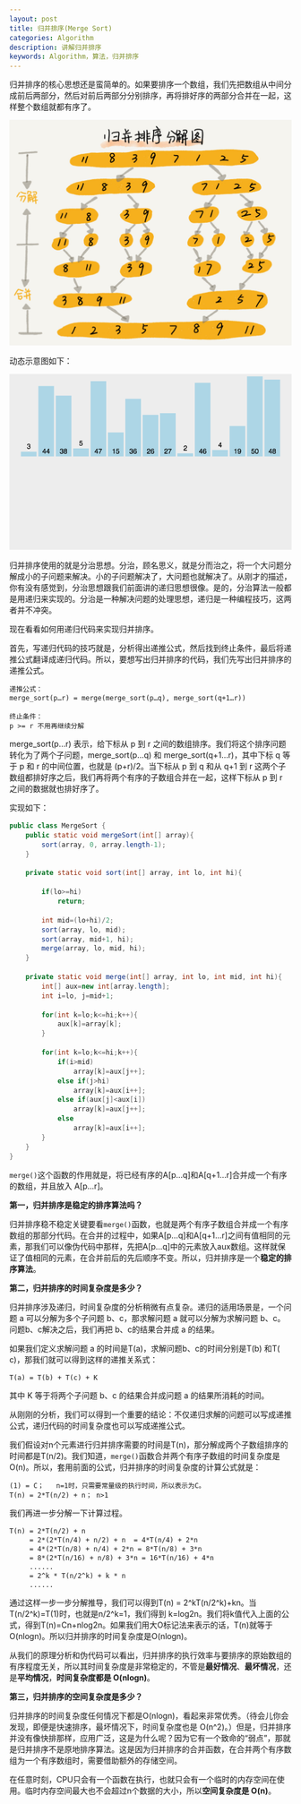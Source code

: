 ```yaml
---
layout: post
title: 归并排序(Merge Sort)
categories: Algorithm
description: 讲解归并排序
keywords: Algorithm，算法，归并排序
---
```


归并排序的核心思想还是蛮简单的。如果要排序一个数组，我们先把数组从中间分成前后两部分，然后对前后两部分分别排序，再将排好序的两部分合并在一起，这样整个数组就都有序了。

![归并排序1](/images/posts/algorithms/merge_sort_1.jpg)

动态示意图如下：

![归并排序1](/images/posts/algorithms/merge_sort_2.gif)

归并排序使用的就是分治思想。分治，顾名思义，就是分而治之，将一个大问题分解成小的子问题来解决。小的子问题解决了，大问题也就解决了。从刚才的描述，你有没有感觉到，分治思想跟我们前面讲的递归思想很像。是的，分治算法一般都是用递归来实现的。分治是一种解决问题的处理思想，递归是一种编程技巧，这两者并不冲突。

现在看看如何用递归代码来实现归并排序。

首先，写递归代码的技巧就是，分析得出递推公式，然后找到终止条件，最后将递推公式翻译成递归代码。所以，要想写出归并排序的代码，我们先写出归并排序的递推公式。

```
递推公式：
merge_sort(p…r) = merge(merge_sort(p…q), merge_sort(q+1…r))

终止条件：
p >= r 不用再继续分解
```

merge_sort(p…r) 表示，给下标从 p 到 r 之间的数组排序。我们将这个排序问题转化为了两个子问题，merge_sort(p…q) 和 merge_sort(q+1…r)，其中下标 q 等于 p 和 r 的中间位置，也就是 (p+r)/2。当下标从 p 到 q 和从 q+1 到 r 这两个子数组都排好序之后，我们再将两个有序的子数组合并在一起，这样下标从 p 到 r 之间的数据就也排好序了。

实现如下：

```java
public class MergeSort {
    public static void mergeSort(int[] array){
        sort(array, 0, array.length-1);
    }

    private static void sort(int[] array, int lo, int hi){

        if(lo>=hi)
            return;

        int mid=(lo+hi)/2;
        sort(array, lo, mid);
        sort(array, mid+1, hi);
        merge(array, lo, mid, hi);
    }

    private static void merge(int[] array, int lo, int mid, int hi){
        int[] aux=new int[array.length];
        int i=lo, j=mid+1;

        for(int k=lo;k<=hi;k++){
            aux[k]=array[k];
        }

        for(int k=lo;k<=hi;k++){
            if(i>mid)
                array[k]=aux[j++];
            else if(j>hi)
                array[k]=aux[i++];
            else if(aux[j]<aux[i])
                array[k]=aux[j++];
            else
                array[k]=aux[i++];
        }
    }
}

```

`merge()`这个函数的作用就是，将已经有序的A[p…q]和A[q+1…r]合并成一个有序的数组，并且放入 A[p…r]。

**第一，归并排序是稳定的排序算法吗？**

归并排序稳不稳定关键要看`merge()`函数，也就是两个有序子数组合并成一个有序数组的那部分代码。在合并的过程中，如果A[p…q]和A[q+1…r]之间有值相同的元素，那我们可以像伪代码中那样，先把A[p…q]中的元素放入aux数组。这样就保证了值相同的元素，在合并前后的先后顺序不变。所以，归并排序是一个**稳定的排序算法**。

**第二，归并排序的时间复杂度是多少？**

归并排序涉及递归，时间复杂度的分析稍微有点复杂。递归的适用场景是，一个问题 a 可以分解为多个子问题 b、c，那求解问题 a 就可以分解为求解问题 b、c。问题b、c解决之后，我们再把 b、c的结果合并成 a 的结果。

如果我们定义求解问题 a 的时间是T(a)，求解问题b、c的时间分别是T(b) 和T( c)，那我们就可以得到这样的递推关系式：

```
T(a) = T(b) + T(c) + K
```

其中 K 等于将两个子问题 b、c 的结果合并成问题 a 的结果所消耗的时间。

从刚刚的分析，我们可以得到一个重要的结论：不仅递归求解的问题可以写成递推公式，递归代码的时间复杂度也可以写成递推公式。

我们假设对n个元素进行归并排序需要的时间是T(n)，那分解成两个子数组排序的时间都是T(n/2)。我们知道，`merge()`函数合并两个有序子数组的时间复杂度是O(n)。所以，套用前面的公式，归并排序的时间复杂度的计算公式就是：

```
(1) = C；   n=1时，只需要常量级的执行时间，所以表示为C。
T(n) = 2*T(n/2) + n； n>1
```

我们再进一步分解一下计算过程。

```
T(n) = 2*T(n/2) + n 
     = 2*(2*T(n/4) + n/2) + n  = 4*T(n/4) + 2*n 
     = 4*(2*T(n/8) + n/4) + 2*n = 8*T(n/8) + 3*n 
     = 8*(2*T(n/16) + n/8) + 3*n = 16*T(n/16) + 4*n
     ...... 
     = 2^k * T(n/2^k) + k * n 
     ......
```

通过这样一步一步分解推导，我们可以得到T(n) = 2^kT(n/2^k)+kn。当T(n/2^k)=T(1)时，也就是n/2^k=1，我们得到 k=log2n。我们将k值代入上面的公式，得到T(n)=Cn+nlog2n。如果我们用大O标记法来表示的话，T(n)就等于 O(nlogn)。所以归并排序的时间复杂度是O(nlogn)。

从我们的原理分析和伪代码可以看出，归并排序的执行效率与要排序的原始数组的有序程度无关，所以其时间复杂度是非常稳定的，不管是**最好情况**、**最坏情况**，还是**平均情况**，**时间复杂度都是 O(nlogn)**。

**第三，归并排序的空间复杂度是多少？**

归并排序的时间复杂度任何情况下都是O(nlogn)，看起来非常优秀。（待会儿你会发现，即便是快速排序，最坏情况下，时间复杂度也是 O(n^2)。）但是，归并排序并没有像快排那样，应用广泛，这是为什么呢？因为它有一个致命的“弱点”，那就是归并排序不是原地排序算法。这是因为归并排序的合并函数，在合并两个有序数组为一个有序数组时，需要借助额外的存储空间。

在任意时刻，CPU只会有一个函数在执行，也就只会有一个临时的内存空间在使用。临时内存空间最大也不会超过n个数据的大小，所以**空间复杂度是 O(n)**。